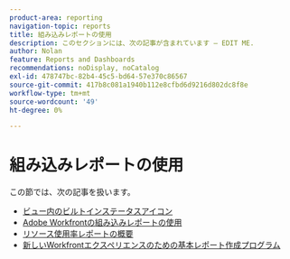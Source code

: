 ```yaml
---
product-area: reporting
navigation-topic: reports
title: 組み込みレポートの使用
description: このセクションには、次の記事が含まれています — EDIT ME.
author: Nolan
feature: Reports and Dashboards
recommendations: noDisplay, noCatalog
exl-id: 478747bc-82b4-45c5-bd64-57e370c86567
source-git-commit: 417b8c081a1940b112e8cfbd6d9216d802dc8f8e
workflow-type: tm+mt
source-wordcount: '49'
ht-degree: 0%

---
```


# 組み込みレポートの使用

この節では、次の記事を扱います。

* [ビュー内のビルトインステータスアイコン](../../../reports-and-dashboards/reports/using-built-in-reports/built-in-status-icons-views.md)
* [Adobe Workfrontの組み込みレポートの使用](../../../reports-and-dashboards/reports/using-built-in-reports/use-workfront-built-in-reports.md)
* [リソース使用率レポートの概要](../../../reports-and-dashboards/reports/using-built-in-reports/resource-utilization-report.md)
* [新しいWorkfrontエクスペリエンスのための基本レポート作成プログラム](https://one.workfront.com/s/basic-report-creation-program)
